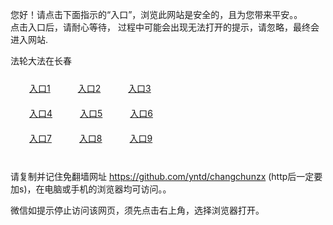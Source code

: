 您好！请点击下面指示的“入口”，浏览此网站是安全的，且为您带来平安。。 <br/>
点击入口后，请耐心等待， 过程中可能会出现无法打开的提示，请忽略，最终会进入网站. </br>

法轮大法在长春<br/>
<div style="padding:10px"><a style="margin:20px" target="_blank" href="https://d1hjw40j93f4s4.cloudfront.net/2Qpsp?bqfnybs" id="ccLink1" rel="nofollow">入口1</a> <a target="_blank" style="margin:20px" href="https://d2bgu9ovcu10hl.cloudfront.net/2Qpsp?slkqdzky" id="ccLink2" rel="nofollow">入口2</a> <a style="margin:20px" target="_blank" href="https://d2qc8sgkabn54j.cloudfront.net/2Qpsp?kcfiqbfb" id="ccLink3" rel="nofollow">入口3</a></div>

<div style="padding:10px" ><a style="margin:20px" target="_blank" href="https://d1hjw40j93f4s4.cloudfront.net/2Qpsp?bqfnybs" id="ccLink4" rel="nofollow">入口4</a> <a style="margin:20px" href="https://d2bgu9ovcu10hl.cloudfront.net/2Qpsp?slkqdzky" target="_blank" id="ccLink5" rel="nofollow">入口5</a> <a style="margin:20px" href="https://d2qc8sgkabn54j.cloudfront.net/2Qpsp?kcfiqbfb" target="_blank" id="ccLink6" rel="nofollow">入口6</a></div>

<div style="padding:10px"><a style="margin:20px" target="_blank" href="https://d1hjw40j93f4s4.cloudfront.net/2Qpsp?bqfnybs" id="ccLink7" rel="nofollow">入口7</a> <a style="margin:20px" href="https://d2bgu9ovcu10hl.cloudfront.net/2Qpsp?slkqdzky" target="_blank" id="ccLink8" rel="nofollow">入口8</a> <a style="margin:20px" target="_blank" href="https://d2qc8sgkabn54j.cloudfront.net/2Qpsp?kcfiqbfb" id="ccLink9" rel="nofollow">入口9</a></div>

<br/>



请复制并记住免翻墙网址 https://github.com/yntd/changchunzx (http后一定要加s)，在电脑或手机的浏览器均可访问。。<br/>

微信如提示停止访问该网页，须先点击右上角，选择浏览器打开。

